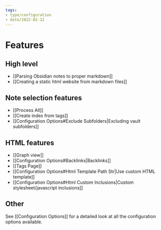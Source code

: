 ```yaml
---
tags:
- type/configuration
- date/2022-02-12
---
```


# Features
## High level
- [[Parsing Obsidian notes to proper markdown]]
- [[Creating a static html website from markdown files]]

## Note selection features
- [[Process All]]
- [[Create index from tags]]
- [[Configuration Options#Exclude Subfolders|Excluding vault subfolders]]

## HTML features
- [[Graph view]]
- [[Configuration Options#Backlinks|Backlinks]]
- [[Tags Page]]
- [[Configuration Options#Html Template Path Str|Use custom HTML template]]
- [[Configuration Options#Html Custom Inclusions|Custom stylesheet/javascript inclusions]]

## Other
See [[Configuration Options]] for a detailed look at all the configuration options available.